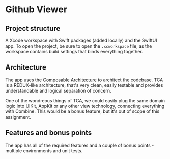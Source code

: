 # Github Viewer

## Project structure

A Xcode workspace with Swift packages (added locally) and the SwiftUI app. To open the project, be sure to open the `.xcworkspace` file,
as the workspace contains build settings that binds everything together.

## Architecture

The app uses the [Composable Architecture](https://github.com/pointfreeco/swift-composable-architecture) to architect the codebase. TCA is a 
REDUX-like architecture, that's very clean, easily testable and provides understandable and logical separation of concern.

One of the wondreous things of TCA, we could easily plug the same domain logic into UIKit, AppKit or any other view technology, connecting
everything with Combine. This would be a bonus feature, but it's out of scope of this assignment.

## Features and bonus points

The app has all of the required features and a couple of bonus points - multiple environments and unit tests.    
